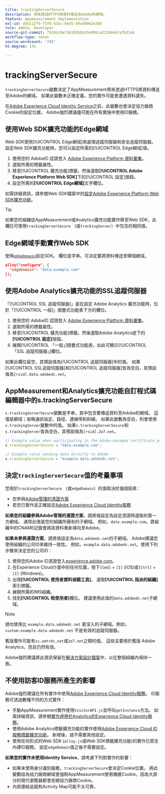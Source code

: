 ```yaml
---
title: trackingServerSecure
description: 用來透過HTTPS將資料傳送至Adobe的網域。
feature: Appmeasurement Implementation
exl-id: d5b112f9-f3f6-43ac-8ee5-d9ad8062e380
role: Admin, Developer
source-git-commit: 7918b18e73618368543a996ca121b64b7afb33ab
workflow-type: tm+mt
source-wordcount: '743'
ht-degree: 13%

---
```


# trackingServerSecure

`trackingServerSecure`變數決定了AppMeasurement用來透過HTTPS將資料傳送至Adobe的網域。 如果此變數未正確定義，您的實作可能會遭遇資料遺失。

在[Adobe Experience Cloud Identity Service](https://experienceleague.adobe.com/zh-hant/docs/id-service/using/home)之前，此變數也會決定協力廠商Cookie的設定位置。 Adobe強烈建議儘可能在所有實施中使用ID服務。

## 使用Web SDK擴充功能的Edge網域

Web SDK使用[!UICONTROL Edge網域]來處理追蹤伺服器和安全追蹤伺服器。 設定Web SDK擴充功能時，您可以設定所需的[!UICONTROL Edge網域]值。

1. 使用您的 AdobeID 認證登入 [Adobe Experience Platform 資料彙集](https://experience.adobe.com/data-collection)。
1. 選取所需的標籤屬性。
1. 移至[!UICONTROL 擴充功能]標籤，然後選取&#x200B;**[!UICONTROL Adobe Experience Platform Web SDK]**&#x200B;下的[!UICONTROL 設定]按鈕。
1. 設定所需的&#x200B;**[!UICONTROL Edge網域]**&#x200B;文字欄位。

如需詳細資訊，請參閱Web SDK檔案中的[設定Adobe Experience Platform Web SDK擴充功能](https://experienceleague.adobe.com/docs/experience-platform/edge/extension/web-sdk-extension-configuration.html?lang=zh-Hant)。

>[!TIP]
>
>如果您的組織從AppMeasurement或Analytics擴充功能實作移至Web SDK，此欄位可使用`trackingServerSecure` （或`trackingServer`）中包含的相同值。

## Edge網域手動實作Web SDK

使用[`edgeDomain`](https://experienceleague.adobe.com/zh-hant/docs/experience-platform/web-sdk/commands/configure/edgedomain)設定SDK。 欄位是字串，可決定要將資料傳送至哪個網域。

```json
alloy("configure", {
  "edgeDomain": "data.example.com"
});
```

## 使用Adobe Analytics擴充功能的SSL追蹤伺服器

「[!UICONTROL SSL 追蹤伺服器]」是在設定 Adobe Analytics 擴充功能時，位於「[!UICONTROL 一般]」摺疊式功能表下方的欄位。

1. 使用您的 AdobeID 認證登入 [Adobe Experience Platform 資料彙集](https://experience.adobe.com/data-collection)。
1. 選取所需的標籤屬性。
1. 移至[!UICONTROL 擴充功能]標籤，然後選取Adobe Analytics底下的&#x200B;**[!UICONTROL 設定]**&#x200B;按鈕。
1. 展開[!UICONTROL 「一般」]摺疊式功能表，如此可顯示[!UICONTROL 「SSL 追蹤伺服器」]欄位。

如果此欄位留空，其預設值為[!UICONTROL 追蹤伺服器]中的值。 如果[!UICONTROL SSL追蹤伺服器]和[!UICONTROL 追蹤伺服器]皆為空白，其預設值為`[rsid].data.adobedc.net`。

## AppMeasurement和Analytics擴充功能自訂程式碼編輯器中的s.trackingServerSecure

`s.trackingServerSecure`變數是字串，其中包含要傳送資料至Adobe的網域。 這僅是網域；省略通訊協定、路徑、連線埠和斜線。 如果此變數為空白，則會使用`s.trackingServer`變數中的值。 如果`s.trackingServerSecure`和`s.trackingServer`皆為空白，其預設值為`[rsid].2o7.net`。

```js
// Example value when participating in the Adobe-managed certificate program
s.trackingServerSecure = "data.example.com";

// Example value sending data directly to Adobe
s.trackingServerSecure = "example.data.adobedc.net";
```

## 決定`trackingServerSecure`值的考量事項

您用於`trackingServerSecure` （或`edgeDomain`）的值取決於幾個因素：

* 您參與[Adobe管理的憑證方案](https://experienceleague.adobe.com/zh-hant/docs/core-services/interface/data-collection/adobe-managed-cert)
* 若您已實作並正確設定[Adobe Experience Cloud Identity服務](https://experienceleague.adobe.com/zh-hant/docs/id-service/using/home)

**如果您的組織參與Adobe管理的憑證方案**，請將值設定為設定憑證時選取的第一方網域。 通常此值是您的組織所擁有的子網域。 例如，`data.example.com`。貴組織中的CNAME記錄會將該資料重新導向至Adobe。

**如果未參與憑證方案**，請將值設定為`data.adobedc.net`的子網域。 Adobe建議您使用組織的公司ID來維持一致性。 例如，`example.data.adobedc.net`。使用下列步驟來決定您的公司ID：

1. 使用您的Adobe ID憑證登入[experience.adobe.com](https://experience.adobe.com)。
1. 在Experience Cloud介面中的任何位置，按下`[Cmd]` + `[I]` (iOS)或`[Ctrl]` + `[I]` (Windows)。
1. 出現&#x200B;**[!UICONTROL 使用者資料偵錯工具]**。 選取&#x200B;**[!UICONTROL 指派的組織]**&#x200B;索引標籤。
1. 展開所需的IMS組織。
1. 找到&#x200B;**[!UICONTROL 租使用者]**&#x200B;欄位。 建議使用此值的`data.adobedc.net`子網域。

>[!NOTE]
>
>請勿使用比 `example.data.adobedc.net` 更深入的子網域。例如，`custom.example.data.adobedc.net` 不是有效的追蹤伺服器。

舊版實作可能有`sc.omtrdc.net`或`2o7.net`之類的值。 這些主要用於舊版 Adobe Analytics，而且仍然有效。

Adobe強烈建議將此資訊保留在[解決方案設計檔案](../../prepare/solution-design.md)中，以在整個組織內保持一致。

## 不使用訪客ID服務所產生的影響

Adobe強烈建議在所有實作中使用[Adobe Experience Cloud Identity服務](https://experienceleague.adobe.com/zh-hant/docs/id-service/using/home)。 ID服務可透過數種不同的方式實作：

* 手動AppMeasurement實作使用`VisitorAPI.js`並呼叫`getInstance`方法。 如需詳細資訊，請參閱[實作適用於Analytics的Experience Cloud Identity服務](https://experienceleague.adobe.com/zh-hant/docs/id-service/using/implementation/setup-analytics)。
* 使用Adobe Analytics標籤擴充功能的實作使用[Adobe Experience Cloud ID服務標籤擴充功能](https://experienceleague.adobe.com/zh-hant/docs/experience-platform/tags/extensions/client/id-service/overview)。 新增後，就不需要其他設定。
* 使用任何形式的Web SDK (`alloy.js`或Web SDK標籤擴充功能)的實作已原生內建ID服務。 設定`edgeDomain`值之後不需要設定。

**如果您的實作未使用Identity Service**，請考慮下列對實作的影響：

* 如果未使用身分識別服務，`trackingServerSecure`會決定Cookie位置。 將此變數設為協力廠商網域會強制AppMeasurement使用備援Cookie，因為大部分的現代瀏覽器都會拒絕協力廠商Cookie。
* 內部連結追蹤和Activity Map可能不太可靠。
